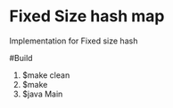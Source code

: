 # Fixed Size hash map
Implementation for Fixed size hash

#Build
1. $make clean
2. $make
3. $java Main
